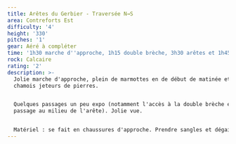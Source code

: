 ```yaml
---
title: Arêtes du Gerbier - Traversée N→S
area: Contreforts Est
difficulty: '4'
height: '330'
pitches: '1'
gear: Aéré à compléter
time: '1h30 marche d''approche, 1h15 double brèche, 3h30 arêtes et 1h45 retour'
rock: Calcaire
rating: '2'
description: >-
  Jolie marche d'approche, plein de marmottes en de début de matinée et des
  chamois jeteurs de pierres.


  Quelques passages un peu expo (notamment l'accès à la double brèche et un
  passage au milieu de l'arête). Jolie vue. 


  Matériel : se fait en chaussures d'approche. Prendre sangles et dégaines.
---
```


